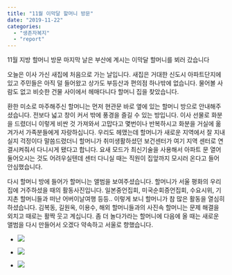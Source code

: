 ```yaml
---
title: "11월 이막달 할머니 방문"
date: "2019-11-22"
categories: 
  - "생존자복지"
  - "report"
---
```


11월 지방 할머니 방문 마지막 날은 부산에 계시는 이막달 할머니를 뵈러 갔습니다

오늘은 이사 가신 새집에 처음으로 가는 날입니다. 새집은 거대한 신도시 아파트단지에 있고 주민들은 아직 덜 들어왔고 상가도 부등산과 편의점 하나밖에 없습니다. 물어볼 사람도 없고 비슷한 건물 사이에서 헤매다니다 할머니 집을 찾았습니다.

환한 미소로 마주해주신 할머니는 먼저 현관문 바로 옆에 있는 할머니 방으로 안내해주셨습니다. 전보다 넓고 창이 커서 밖에 풍경을 즐길 수 있는 방입니다. 이사 선물로 화분을 드렸더니 이렇게 비싼 것 가져와서 고맙다고 몇번이나 반복하시고 화분을 거실에 옮겨가서 가족분들에게 자랑하십니다. 우리도 헤맸는데 할머니가 새로운 지역에서 잘 지내실지 걱정이다 말씀드렸더니 할머니가 취미생활하셨던 보건센터가 여기 지역 센터로 연결시켜줘서 다니시게 됐다고 합니다. 요새 모드가 최신기술을 사용해서 아파트 문 열어 둘어오시는 것도 어려우실텐데 센터 다니실 때는 직원이 집앞까지 모시러 온다고 들어 안심했습니다.

다시 할머니 방에 들어가 할머니는 앨범을 보여주셨습니다. 할머니가 서울 평화의 우리집에 거주하셨을 때의 활동사진입니다. 일본중언집회, 미국순회증언집회, 수요시위, 기지촌 할머니들과 떠난 어버이날여행 등등.. 이렇게 보니 할머니가 참 많은 활동을 열심히 하셨습니다. 김복동, 길원옥, 이용수, 해외 할머니들과의 사진속 할머니는 문제 해결을 외치고 때로는 활짝 웃고 계십니다. 좀 더 놀다가라는 할머니에 다음에 올 때는 새로운 앨범을 다시 만들어서 오겠다 약속하고 서울로 향했습니다.

- ![](http://womenandwar.net/kr/wp-content/uploads/2019/12/photo_2019-12-17_12-57-40-1-768x1024.jpg)
    
- ![](http://womenandwar.net/kr/wp-content/uploads/2019/12/photo_2019-12-17_12-57-32-1024x768.jpg)
    
- ![](http://womenandwar.net/kr/wp-content/uploads/2019/12/photo_2019-12-17_12-57-36-1-1024x768.jpg)
